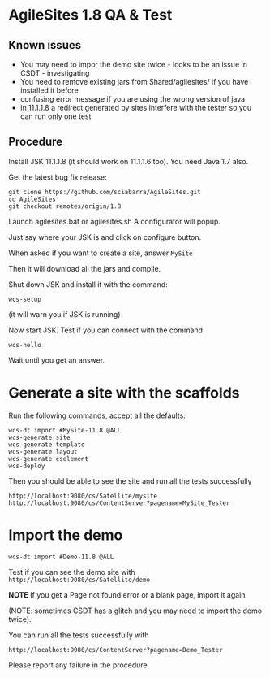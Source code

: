 # AgileSites 1.8 QA & Test

## Known issues

- You may need to impor the demo site twice - looks to be an issue in CSDT - investigating
- You need to remove existing jars from Shared/agilesites/ if you have installed it before
- confusing error message if you are using the wrong version of java 
- in 11.1.1.8 a redirect generated by sites interfere with the tester so you can run only one test


## Procedure

Install JSK 11.1.1.8 (it should work on 11.1.1.6 too). 
You need Java 1.7 also.

Get the latest bug fix release:

```
git clone https://github.com/sciabarra/AgileSites.git
cd AgileSites 
git checkout remotes/origin/1.8
```

Launch agilesites.bat or agilesites.sh A configurator will popup.

Just say where your JSK is and click on configure button.

When asked if you want to create a site, answer `MySite`

Then it will download all the jars and compile.

Shut down JSK and install it with the command:

```
wcs-setup
```

(it will warn you if JSK is running)

Now start JSK. Test if you can connect with the command

```
wcs-hello
```

Wait until you get an answer.

# Generate a site with the scaffolds
 
Run the following commands, accept all the defaults:

```
wcs-dt import #MySite-11.8 @ALL
wcs-generate site
wcs-generate template
wcs-generate layout
wcs-generate cselement
wcs-deploy
```

Then you should be able to see the site and run all the tests successfully

```
http://localhost:9080/cs/Satellite/mysite
http://localhost:9080/cs/ContentServer?pagename=MySite_Tester
```

# Import the demo

```
wcs-dt import #Demo-11.8 @ALL
```

Test if you can see the demo site with `http://localhost:9080/cs/Satellite/demo`

**NOTE** If you get a Page not found error or a blank page, import it again

(NOTE: sometimes CSDT has a glitch and you may need to import the demo twice).

You can run all the tests successfully with

`http://localhost:9080/cs/ContentServer?pagename=Demo_Tester`


Please report any failure in the procedure.
